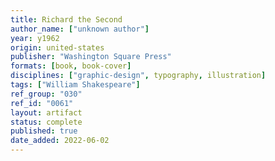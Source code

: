 ```yaml
---
title: Richard the Second
author_name: ["unknown author"]
year: y1962
origin: united-states
publisher: "Washington Square Press"
formats: [book, book-cover]
disciplines: ["graphic-design", typography, illustration]
tags: ["William Shakespeare"]
ref_group: "030"
ref_id: "0061"
layout: artifact
status: complete
published: true
date_added: 2022-06-02
---
```

